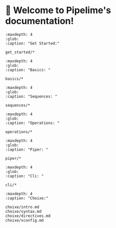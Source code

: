 # 🍋 Welcome to Pipelime's documentation!

```{toctree}
:maxdepth: 4
:glob:
:caption: "Get Started:"

get_started/*
```

```{toctree}
:maxdepth: 4
:glob:
:caption: "Basics: "

basics/*
```

```{toctree}
:maxdepth: 4
:glob:
:caption: "Sequences: "

sequences/*
```

```{toctree}
:maxdepth: 4
:glob:
:caption: "Operations: "

operations/*
```

```{toctree}
:maxdepth: 4
:glob:
:caption: "Piper: "

piper/*
```

```{toctree}
:maxdepth: 4
:glob:
:caption: "Cli: "

cli/*
```

```{toctree}
:maxdepth: 4
:caption: "Choixe:"

choixe/intro.md
choixe/syntax.md
choixe/directives.md
choixe/xconfig.md

```
